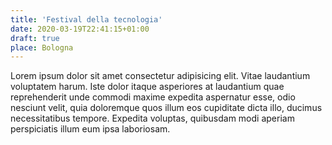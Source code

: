 ```yaml
---
title: 'Festival della tecnologia'
date: 2020-03-19T22:41:15+01:00
draft: true
place: Bologna
---
```


Lorem ipsum dolor sit amet consectetur adipisicing elit. Vitae laudantium voluptatem harum. Iste dolor itaque asperiores at laudantium quae reprehenderit unde commodi maxime expedita aspernatur esse, odio nesciunt velit, quia doloremque quos illum eos cupiditate dicta illo, ducimus necessitatibus tempore. Expedita voluptas, quibusdam modi aperiam perspiciatis illum eum ipsa laboriosam.
